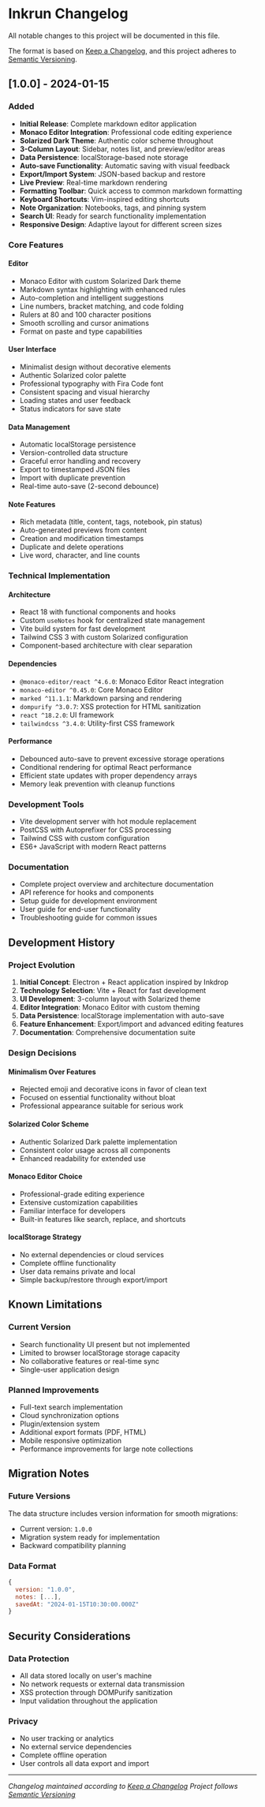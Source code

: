# Inkrun Changelog

All notable changes to this project will be documented in this file.

The format is based on [Keep a Changelog](https://keepachangelog.com/en/1.0.0/),
and this project adheres to [Semantic Versioning](https://semver.org/spec/v2.0.0.html).

## [1.0.0] - 2024-01-15

### Added

- **Initial Release**: Complete markdown editor application
- **Monaco Editor Integration**: Professional code editing experience
- **Solarized Dark Theme**: Authentic color scheme throughout
- **3-Column Layout**: Sidebar, notes list, and preview/editor areas
- **Data Persistence**: localStorage-based note storage
- **Auto-save Functionality**: Automatic saving with visual feedback
- **Export/Import System**: JSON-based backup and restore
- **Live Preview**: Real-time markdown rendering
- **Formatting Toolbar**: Quick access to common markdown formatting
- **Keyboard Shortcuts**: Vim-inspired editing shortcuts
- **Note Organization**: Notebooks, tags, and pinning system
- **Search UI**: Ready for search functionality implementation
- **Responsive Design**: Adaptive layout for different screen sizes

### Core Features

#### Editor

- Monaco Editor with custom Solarized Dark theme
- Markdown syntax highlighting with enhanced rules
- Auto-completion and intelligent suggestions
- Line numbers, bracket matching, and code folding
- Rulers at 80 and 100 character positions
- Smooth scrolling and cursor animations
- Format on paste and type capabilities

#### User Interface

- Minimalist design without decorative elements
- Authentic Solarized color palette
- Professional typography with Fira Code font
- Consistent spacing and visual hierarchy
- Loading states and user feedback
- Status indicators for save state

#### Data Management

- Automatic localStorage persistence
- Version-controlled data structure
- Graceful error handling and recovery
- Export to timestamped JSON files
- Import with duplicate prevention
- Real-time auto-save (2-second debounce)

#### Note Features

- Rich metadata (title, content, tags, notebook, pin status)
- Auto-generated previews from content
- Creation and modification timestamps
- Duplicate and delete operations
- Live word, character, and line counts

### Technical Implementation

#### Architecture

- React 18 with functional components and hooks
- Custom `useNotes` hook for centralized state management
- Vite build system for fast development
- Tailwind CSS 3 with custom Solarized configuration
- Component-based architecture with clear separation

#### Dependencies

- `@monaco-editor/react ^4.6.0`: Monaco Editor React integration
- `monaco-editor ^0.45.0`: Core Monaco Editor
- `marked ^11.1.1`: Markdown parsing and rendering
- `dompurify ^3.0.7`: XSS protection for HTML sanitization
- `react ^18.2.0`: UI framework
- `tailwindcss ^3.4.0`: Utility-first CSS framework

#### Performance

- Debounced auto-save to prevent excessive storage operations
- Conditional rendering for optimal React performance
- Efficient state updates with proper dependency arrays
- Memory leak prevention with cleanup functions

### Development Tools

- Vite development server with hot module replacement
- PostCSS with Autoprefixer for CSS processing
- Tailwind CSS with custom configuration
- ES6+ JavaScript with modern React patterns

### Documentation

- Complete project overview and architecture documentation
- API reference for hooks and components
- Setup guide for development environment
- User guide for end-user functionality
- Troubleshooting guide for common issues

## Development History

### Project Evolution

1. **Initial Concept**: Electron + React application inspired by Inkdrop
2. **Technology Selection**: Vite + React for fast development
3. **UI Development**: 3-column layout with Solarized theme
4. **Editor Integration**: Monaco Editor with custom theming
5. **Data Persistence**: localStorage implementation with auto-save
6. **Feature Enhancement**: Export/import and advanced editing features
7. **Documentation**: Comprehensive documentation suite

### Design Decisions

#### Minimalism Over Features

- Rejected emoji and decorative icons in favor of clean text
- Focused on essential functionality without bloat
- Professional appearance suitable for serious work

#### Solarized Color Scheme

- Authentic Solarized Dark palette implementation
- Consistent color usage across all components
- Enhanced readability for extended use

#### Monaco Editor Choice

- Professional-grade editing experience
- Extensive customization capabilities
- Familiar interface for developers
- Built-in features like search, replace, and shortcuts

#### localStorage Strategy

- No external dependencies or cloud services
- Complete offline functionality
- User data remains private and local
- Simple backup/restore through export/import

## Known Limitations

### Current Version

- Search functionality UI present but not implemented
- Limited to browser localStorage storage capacity
- No collaborative features or real-time sync
- Single-user application design

### Planned Improvements

- Full-text search implementation
- Cloud synchronization options
- Plugin/extension system
- Additional export formats (PDF, HTML)
- Mobile responsive optimization
- Performance improvements for large note collections

## Migration Notes

### Future Versions

The data structure includes version information for smooth migrations:

- Current version: `1.0.0`
- Migration system ready for implementation
- Backward compatibility planning

### Data Format

```javascript
{
  version: "1.0.0",
  notes: [...],
  savedAt: "2024-01-15T10:30:00.000Z"
}
```

## Security Considerations

### Data Protection

- All data stored locally on user's machine
- No network requests or external data transmission
- XSS protection through DOMPurify sanitization
- Input validation throughout the application

### Privacy

- No user tracking or analytics
- No external service dependencies
- Complete offline operation
- User controls all data export and import

---

_Changelog maintained according to [Keep a Changelog](https://keepachangelog.com/)_
_Project follows [Semantic Versioning](https://semver.org/)_
